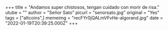 +++
title = "Andamos super chistosos, tengan cuidado con morir de risa."
utube = ""
author = "Señor Sato"
picurl = "senorsato.jpg"
original = "Yes"
tags = ["altcoins",]
memeimg = "recFYr0jQALmVFvHe-algorand.jpg"
date = "2022-01-19T20:39:25.000Z"
+++